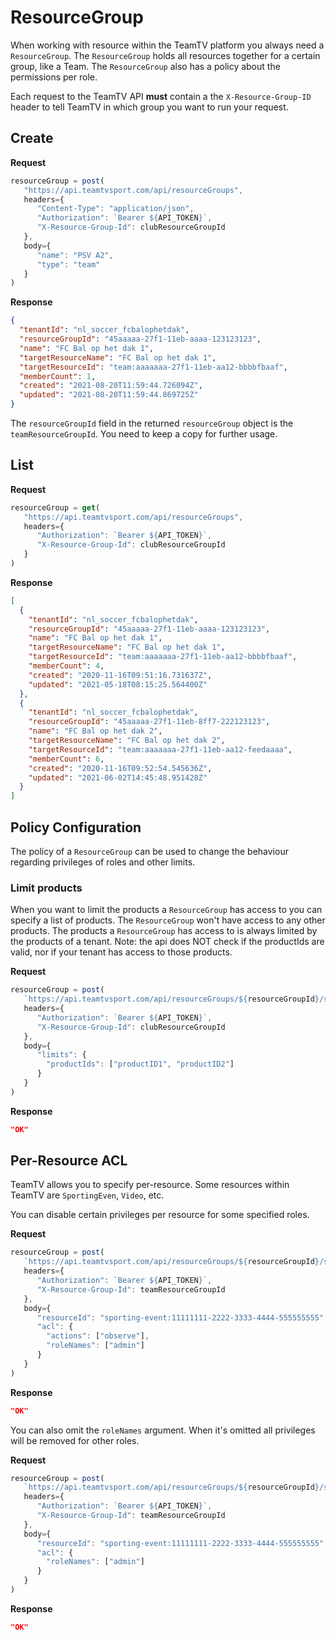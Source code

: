 
# ResourceGroup

When working with resource within the TeamTV platform you always need a `ResourceGroup`. The `ResourceGroup` holds all resources together for a certain group, like a Team. The `ResourceGroup` also has a policy about the permissions per role. 

Each request to the TeamTV API **must** contain a the `X-Resource-Group-ID` header to tell TeamTV in which group you want to run your request.


## Create

**Request**
```javascript
resourceGroup = post(
   "https://api.teamtvsport.com/api/resourceGroups",
   headers={
      "Content-Type": "application/json",
      "Authorization": `Bearer ${API_TOKEN}`,
      "X-Resource-Group-Id": clubResourceGroupId
   },
   body={
      "name": "PSV A2",
      "type": "team"
   }
)
```

**Response**
```json
{
  "tenantId": "nl_soccer_fcbalophetdak",
  "resourceGroupId": "45aaaaa-27f1-11eb-aaaa-123123123",
  "name": "FC Bal op het dak 1",
  "targetResourceName": "FC Bal op het dak 1",
  "targetResourceId": "team:aaaaaaa-27f1-11eb-aa12-bbbbfbaaf",
  "memberCount": 1,
  "created": "2021-08-20T11:59:44.726094Z",
  "updated": "2021-08-20T11:59:44.869725Z"
}
```

The `resourceGroupId` field in the returned `resourceGroup` object is the `teamResourceGroupId`. You need to keep a copy for further usage.


## List


**Request**

```javascript
resourceGroup = get(
   "https://api.teamtvsport.com/api/resourceGroups",
   headers={
      "Authorization": `Bearer ${API_TOKEN}`,
      "X-Resource-Group-Id": clubResourceGroupId
   }
)
```

**Response**
```json
[
  {
    "tenantId": "nl_soccer_fcbalophetdak",
    "resourceGroupId": "45aaaaa-27f1-11eb-aaaa-123123123",
    "name": "FC Bal op het dak 1",
    "targetResourceName": "FC Bal op het dak 1",
    "targetResourceId": "team:aaaaaaa-27f1-11eb-aa12-bbbbfbaaf",
    "memberCount": 4,
    "created": "2020-11-16T09:51:16.731637Z",
    "updated": "2021-05-18T08:15:25.564400Z"
  },
  {
    "tenantId": "nl_soccer_fcbalophetdak",
    "resourceGroupId": "45aaaaa-27f1-11eb-8ff7-222123123",
    "name": "FC Bal op het dak 2",
    "targetResourceName": "FC Bal op het dak 2",
    "targetResourceId": "team:aaaaaaa-27f1-11eb-aa12-feedaaaa",
    "memberCount": 6,
    "created": "2020-11-16T09:52:54.545636Z",
    "updated": "2021-06-02T14:45:48.951428Z"
  }
]
```

## Policy Configuration

The policy of a `ResourceGroup` can be used to change the behaviour regarding privileges of roles and other limits.

### Limit products

When you want to limit the products a `ResourceGroup` has access to you can specify a list of products. The `ResourceGroup` won't have access to any other products. The products a `ResourceGroup` has access to is always limited by the products of a tenant.
Note: the api does NOT check if the productIds are valid, nor if your tenant has access to those products. 

**Request**

```javascript
resourceGroup = post(
   `https://api.teamtvsport.com/api/resourceGroups/${resourceGroupId}/setPolicyConfiguration`,
   headers={
      "Authorization": `Bearer ${API_TOKEN}`,
      "X-Resource-Group-Id": clubResourceGroupId
   },
   body={
      "limits": {
        "productIds": ["productID1", "productID2"]
      }  
   }
)
```


**Response**
```json
"OK"
```


## Per-Resource ACL

TeamTV allows you to specify per-resource. Some resources within TeamTV are `SportingEven`, `Video`, etc.

You can disable certain privileges per resource for some specified roles. 

**Request**

```javascript
resourceGroup = post(
   `https://api.teamtvsport.com/api/resourceGroups/${resourceGroupId}/setResourceACL`,
   headers={
      "Authorization": `Bearer ${API_TOKEN}`,
      "X-Resource-Group-Id": teamResourceGroupId
   },
   body={
      "resourceId": "sporting-event:11111111-2222-3333-4444-555555555",
      "acl": {
        "actions": ["observe"],
        "roleNames": ["admin"]
      }
   }
)
```

**Response**
```json
"OK"
```

You can also omit the `roleNames` argument. When it's omitted all privileges will be removed for other roles.


**Request**

```javascript
resourceGroup = post(
   `https://api.teamtvsport.com/api/resourceGroups/${resourceGroupId}/setResourceACL`,
   headers={
      "Authorization": `Bearer ${API_TOKEN}`,
      "X-Resource-Group-Id": teamResourceGroupId
   },
   body={
      "resourceId": "sporting-event:11111111-2222-3333-4444-555555555",
      "acl": {
        "roleNames": ["admin"]
      }
   }
)
```

**Response**
```json
"OK"
```